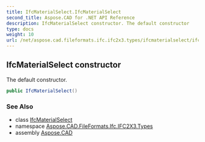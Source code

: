 ```yaml
---
title: IfcMaterialSelect.IfcMaterialSelect
second_title: Aspose.CAD for .NET API Reference
description: IfcMaterialSelect constructor. The default constructor
type: docs
weight: 10
url: /net/aspose.cad.fileformats.ifc.ifc2x3.types/ifcmaterialselect/ifcmaterialselect/
---
```

## IfcMaterialSelect constructor

The default constructor.

```csharp
public IfcMaterialSelect()
```

### See Also

* class [IfcMaterialSelect](../)
* namespace [Aspose.CAD.FileFormats.Ifc.IFC2X3.Types](../../ifcmaterialselect/)
* assembly [Aspose.CAD](../../../)


